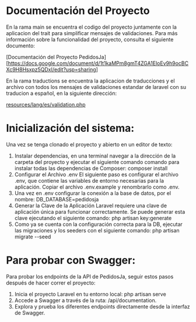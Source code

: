 # Documentación del Proyecto

En la rama main se encuentra el codigo del proyecto juntamente con la aplicacion del trait para simplificar mensajes de validaciones.
Para más información sobre la funcionalidad del proyecto, consulta el siguiente documento:

[Documentación del Proyecto PedidosJa]
[https://docs.google.com/document/d/1t1kaMPm8gmT4ZGA1EloEv9h9ocBCXc9H8Hsxpz5QDxI/edit?usp=sharing]

En la rama traductions se encuentra la aplicacion de traducciones y el archivo con todos los mensajes de validaciones estandar de laravel con su traducion a español, en la siguiente dirección:

[resources/lang/es/validation.php](https://github.com/AraceliHuarachi/pedidosJa/blob/traductions/resources/lang/es/validation.php)

# Inicialización del sistema:
Una vez se tenga clonado el proyecto y abierto en un editor de texto:
1. Instalar dependencias, en una terminal navegar a la dirección de la carpeta del proyecto y ejecutar el siguiente comando comando para instalar todas las dependencias de Composer:  composer install
2. Configurar el Archivo .env El siguiente paso es configurar el archivo .env, que contiene las variables de entorno necesarias para la aplicación. Copiar el archivo .env.example y renombrarlo como .env. 
3. Una vez en .env configurar la conexión a la base de datos, por el nombre: DB_DATABASE=pedidosja
4. Generar la Clave de la Aplicación Laravel requiere una clave de aplicación única para funcionar correctamente. Se puede generar esta clave ejecutando el siguiente comando:  php artisan key:generate
5. Como ya se cuenta con la configuración correcta para la DB, ejecutar las migraciones y los seeders con el siguiente comando: php artisan migrate --seed

# Para probar con Swagger:
Para probar los endpoints de la API de PedidosJa, seguir estos pasos después de hacer correr el proyecto:
1.  Inicia el proyecto Laravel en tu entorno local: php artisan serve
2. Accede a Swagger a través de la ruta: /api/documentation.
3. Explora y prueba los diferentes endpoints directamente desde la interfaz de Swagger.


